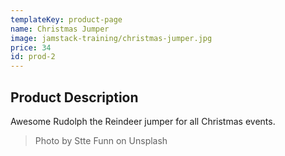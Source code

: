 ```yaml
---
templateKey: product-page
name: Christmas Jumper
image: jamstack-training/christmas-jumper.jpg
price: 34
id: prod-2
---
```


## Product Description

Awesome Rudolph the Reindeer jumper for all Christmas events.

> Photo by Stte Funn on Unsplash